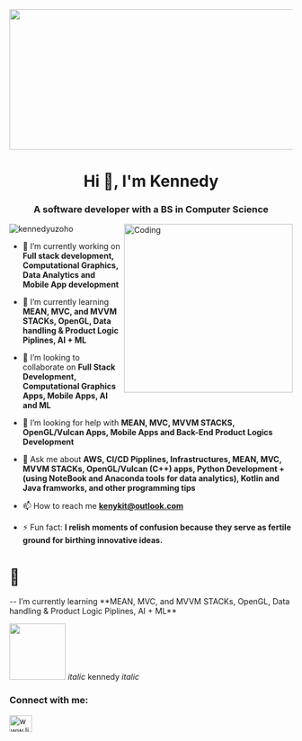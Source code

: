 <!--  ![MasterHead](https://cdn.weasyl.com/~fluffkevlar/submissions/30165/efb64790c6059bf9f32f9922bdfd36fad18bdd135aff5f67e99a7f0f29749042/fluffkevlar-starfield-gif.gif)  -->
<!-- This is a comment. It won't be visible in the final output. -->

<img src="https://cdn.weasyl.com/~fluffkevlar/submissions/30165/efb64790c6059bf9f32f9922bdfd36fad18bdd135aff5f67e99a7f0f29749042/fluffkevlar-starfield-gif.gif" width="1000" height="250"> 

<h1 align="center">Hi 👋, I'm Kennedy</h1>
<h3 align="center">A software developer with a BS in Computer Science</h3>
<img align="right" alt="Coding" width="300" src="https://images.squarespace-cdn.com/content/v1/5769fc401b631bab1addb2ab/1541580611624-TE64QGKRJG8SWAIUS7NS/coding-freak.gif")

<p align="left"> <img src="https://komarev.com/ghpvc/?username=kennedyuzoho&label=Profile%20views&color=0e75b6&style=flat" alt="kennedyuzoho" /> </p>

- 🔭 I’m currently working on **Full stack development, Computational Graphics, Data Analytics and Mobile App development**

- 🌱 I’m currently learning **MEAN, MVC, and MVVM STACKs, OpenGL, Data handling & Product Logic Piplines, AI + ML**

- 👯 I’m looking to collaborate on **Full Stack Development, Computational Graphics Apps, Mobile Apps,  AI and ML**

- 🤝 I’m looking for help with **MEAN, MVC, MVVM STACKS, OpenGL/Vulcan Apps, Mobile Apps and Back-End Product Logics Development**

- 💬 Ask me about **AWS, CI/CD Pipplines, Infrastructures,  MEAN, MVC, MVVM STACKs, OpenGL/Vulcan (C++) apps, Python Development + (using NoteBook and Anaconda tools for data analytics), Kotlin and Java framworks, and other programming tips**

- 📫 How to reach me **kenykit@outlook.com**

- ⚡ Fun fact: **I relish moments of confusion because they serve as fertile ground for birthing innovative ideas.**

<h1 align="left">🌱</h1> --  I’m currently learning **MEAN, MVC, and MVVM STACKs, OpenGL, Data handling & Product Logic Piplines, AI + ML**

<img src="🌱" width="100" height="100"> _italic_ kennedy _italic_

<h3 align="left">Connect with me:</h3>
<p align="left">
<a href="https://www.linkedin.com/in/kennedy-u/" target="blank"><img align="center" src="https://raw.githubusercontent.com/rahuldkjain/github-profile-readme-generator/master/src/images/icons/Social/linked-in-alt.svg" alt="www.linkedin.com/in/kennedy-u" height="30" width="40" /></a>
</p>
